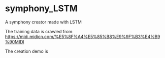 # symphony_LSTM

A symphony creator made with LSTM 

The training data is crawled from https://midi.midicn.com/%E5%8F%A4%E5%85%B8%E9%9F%B3%E4%B9%90MIDI

The creation demo is 

<audio id="audio" >
<source src="https://github.com/MoriiHuang/symphony_LSTM/blob/main/auto_music.mid.mp3">
</audio>


